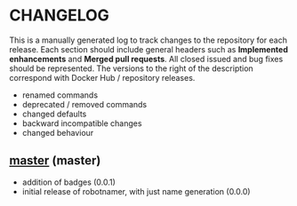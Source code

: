 # CHANGELOG

This is a manually generated log to track changes to the repository for each release. 
Each section should include general headers such as **Implemented enhancements** 
and **Merged pull requests**. All closed issued and bug fixes should be 
represented. The versions to the right of the description correspond with 
Docker Hub / repository releases.

 - renamed commands
 - deprecated / removed commands
 - changed defaults
 - backward incompatible changes
 - changed behaviour

## [master](https://github.com/vsoch/robotname/tree/master) (master)
 - addition of badges (0.0.1)
 - initial release of robotnamer, with just name generation (0.0.0)
